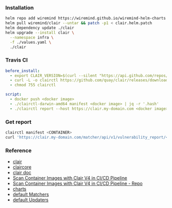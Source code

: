 ### Installation
```bash
helm repo add wiremind https://wiremind.github.io/wiremind-helm-charts
helm pull wiremind/clair --untar && patch -p1 < clair.helm.patch
helm dependency update ./clair
helm upgrade --install clair \
  --namespace infra \
  -f ./values.yaml \
  ./clair
```

### Travis CI
```yaml
before_install:
  - export CLAIR_VERSION=$(curl --silent "https://api.github.com/repos/quay/clair/releases/latest" | grep '"tag_name":' | sed -E 's/.*"v([^"]+)".*/\1/')
  - curl -L -o clairctl https://github.com/quay/clair/releases/download/v${CLAIR_VERSION}/clairctl-linux-amd64
  - chmod 755 clairctl

script:
  - docker push <docker image>
  - ./clairctl-darwin-amd64 manifest <docker image> | jq -r '.hash'
  - ./clairctl report --host https://clair.my-domain.com <docker image> | tee clair_report
```

### Get report
```bash
clairctl manifest <CONTAINER>
curl 'https://clair.my-domain.com/matcher/api/v1/vulnerability_report/<CONTAINER_MANIFEST_ID>'
```

### Reference
* [clair](https://github.com/quay/clair)
* [claircore](https://github.com/quay/claircore)
* [clair doc](https://quay.github.io/clair)
* [Scan Container Images with Clair V4 in CI/CD Pipeline](https://www.youtube.com/watch?v=fjlEGF4qyQ0)
* [Scan Container Images with Clair V4 in CI/CD Pipeline - Repo](https://gitlab.com/FJCorp/languagetool)
* [charts](https://github.com/wiremind/wiremind-helm-charts/tree/main/charts/clair)
* [default Matchers](https://github.com/quay/clair/blob/main/config/matchers.go)
* [default Updaters](https://github.com/quay/clair/blob/main/config/updaters.go)
